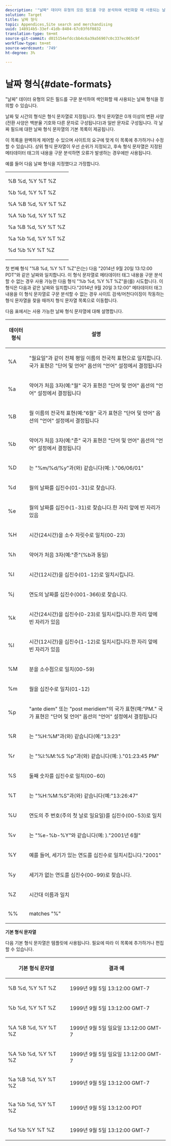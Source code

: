 ```yaml
---
description: '"날짜" 데이터 유형의 모든 필드를 구문 분석하여 색인화할 때 사용되는 날짜 형식을 정의할 수 있습니다.'
solution: Target
title: 날짜 형식
topic: Appendices,Site search and merchandising
uuid: 148914b5-33ef-41db-8404-67c03f6f0832
translation-type: tm+mt
source-git-commit: d015154efdccbb4c6a39a56907c0c337ec065c9f
workflow-type: tm+mt
source-wordcount: '749'
ht-degree: 3%

---
```



# 날짜 형식{#date-formats}

&quot;날짜&quot; 데이터 유형의 모든 필드를 구문 분석하여 색인화할 때 사용되는 날짜 형식을 정의할 수 있습니다.

날짜 및 시간의 형식은 형식 문자열로 지정됩니다. 형식 문자열은 0개 이상의 변환 사양(전환 사양은 백분율 기호와 다른 문자로 구성됩니다)과 일반 문자로 구성됩니다. 각 날짜 필드에 대한 날짜 형식 문자열의 기본 목록이 제공됩니다.

이 목록을 완벽하게 제어할 수 있으며 사이트의 요구에 맞게 이 목록에 추가하거나 수정할 수 있습니다. 상위 형식 문자열이 우선 순위가 지정되고, 후속 형식 문자열은 지정된 메타데이터 태그의 내용을 구문 분석하면 오류가 발생하는 경우에만 사용됩니다.

예를 들어 다음 날짜 형식을 지정했다고 가정합니다.

<table> 
 <tbody> 
  <tr> 
   <td colname="col1"> <p>%B %d, %Y %T %Z </p> <p>%b %d, %Y %T %Z </p> <p>%A %B %d, %Y %T %Z </p> <p>%A %b %d, %Y %T %Z </p> <p>%a %B %d, %Y %T %Z </p> <p>%a %b %d, %Y %T %Z </p> <p>%d %b %Y %T %Z </p> </td> 
  </tr> 
 </tbody> 
</table>

첫 번째 형식 &quot;%B %d, %Y %T %Z&quot;은(는) 다음 &quot;2014년 9월 20일 13:12:00 PDT&quot;와 같은 날짜와 일치합니다. 이 형식 문자열로 메타데이터 태그 내용을 구문 분석할 수 없는 경우 사용 가능한 다음 형식 &quot;%b %d, %Y %T %Z&quot;을(를) 시도합니다. 이 형식은 다음과 같은 날짜와 일치합니다.&quot;2014년 9월 20일 3:12:00&quot; 메타데이터 태그 내용을 이 형식 문자열로 구문 분석할 수 없는 경우 사이트 검색/머천다이징이 작동하는 형식 문자열을 찾을 때까지 형식 문자열 목록으로 이동합니다.

다음 표에서는 사용 가능한 날짜 형식 문자열에 대해 설명합니다.

<table> 
 <thead> 
  <tr> 
   <th colname="col1" class="entry"> <p>데이터 형식 </p> </th> 
   <th colname="col2" class="entry"> <p>설명 </p> </th> 
  </tr> 
 </thead>
 <tbody> 
  <tr> 
   <td colname="col1"> <p>%A </p> </td> 
   <td colname="col2"> <p>"월요일"과 같이 전체 평일 이름의 전국적 표현으로 일치합니다. 국가 표현은 "단어 및 언어" 옵션의 "언어" 설정에서 결정됩니다 </p> </td> 
  </tr> 
  <tr> 
   <td colname="col1"> <p>%a </p> </td> 
   <td colname="col2"> <p> 약어가 처음 3자(예:"월" 국가 표현은 "단어 및 언어" 옵션의 "언어" 설정에서 결정됩니다 </p> </td> 
  </tr> 
  <tr> 
   <td colname="col1"> <p>%B </p> </td> 
   <td colname="col2"> <p> 월 이름의 전국적 표현(예:"6월" 국가 표현은 "단어 및 언어" 옵션의 "언어" 설정에서 결정됩니다 </p> </td> 
  </tr> 
  <tr> 
   <td colname="col1"> <p>%b </p> </td> 
   <td colname="col2"> <p> 약어가 처음 3자(예:"준" 국가 표현은 "단어 및 언어" 옵션의 "언어" 설정에서 결정됩니다 </p> </td> 
  </tr> 
  <tr> 
   <td colname="col1"> <p>%D </p> </td> 
   <td colname="col2"> <p> 는 "%m/%d/%y"과(와) 같습니다(예: )."06/06/01" </p> </td> 
  </tr> 
  <tr> 
   <td colname="col1"> <p>%d </p> </td> 
   <td colname="col2"> <p> 월의 날짜를 십진수(01-31)로 찾습니다. </p> </td> 
  </tr> 
  <tr> 
   <td colname="col1"> <p>%e </p> </td> 
   <td colname="col2"> <p> 월의 날짜를 십진수(1-31)로 찾습니다.한 자리 앞에 빈 자리가 있음 </p> </td> 
  </tr> 
  <tr> 
   <td colname="col1"> <p>%H </p> </td> 
   <td colname="col2"> <p> 시간(24시간)을 소수 자릿수로 일치(00-23) </p> </td> 
  </tr> 
  <tr> 
   <td colname="col1"> <p>%h </p> </td> 
   <td colname="col2"> <p> 약어가 처음 3자(예:"준"(%b과 동일) </p> </td> 
  </tr> 
  <tr> 
   <td colname="col1"> <p>%I </p> </td> 
   <td colname="col2"> <p> 시간(12시간)을 십진수(01-12)로 일치시킵니다. </p> </td> 
  </tr> 
  <tr> 
   <td colname="col1"> <p>%j </p> </td> 
   <td colname="col2"> <p> 연도의 날짜를 십진수(001-366)로 찾습니다. </p> </td> 
  </tr> 
  <tr> 
   <td colname="col1"> <p>%k </p> </td> 
   <td colname="col2"> <p> 시간(24시간)을 십진수(0-23)로 일치시킵니다.한 자리 앞에 빈 자리가 있음 </p> </td> 
  </tr> 
  <tr> 
   <td colname="col1"> <p>%l </p> </td> 
   <td colname="col2"> <p> 시간(12시간)을 십진수(1-12)로 일치시킵니다.한 자리 앞에 빈 자리가 있음 </p> </td> 
  </tr> 
  <tr> 
   <td colname="col1"> <p>%M </p> </td> 
   <td colname="col2"> <p> 분을 소수점으로 일치(00-59) </p> </td> 
  </tr> 
  <tr> 
   <td colname="col1"> <p>%m </p> </td> 
   <td colname="col2"> <p> 월을 십진수로 일치(01-12) </p> </td> 
  </tr> 
  <tr> 
   <td colname="col1"> <p>%p </p> </td> 
   <td colname="col2"> <p> "ante diem" 또는 "post meridiem"의 국가 표현(예:"PM." 국가 표현은 "단어 및 언어" 옵션의 "언어" 설정에서 결정됩니다 </p> </td> 
  </tr> 
  <tr> 
   <td colname="col1"> <p>%R </p> </td> 
   <td colname="col2"> <p> 는 "%H:%M"과(와) 같습니다(예:"13:23" </p> </td> 
  </tr> 
  <tr> 
   <td colname="col1"> <p>%r </p> </td> 
   <td colname="col2"> <p> 는 "%I:%M:%S %p"과(와) 같습니다(예: )."01:23:45 PM" </p> </td> 
  </tr> 
  <tr> 
   <td colname="col1"> <p>%S </p> </td> 
   <td colname="col2"> <p> 둘째 숫자를 십진수로 일치(00-60) </p> </td> 
  </tr> 
  <tr> 
   <td colname="col1"> <p>%T </p> </td> 
   <td colname="col2"> <p> 는 "%H:%M:%S"과(와) 같습니다(예:"13:26:47" </p> </td> 
  </tr> 
  <tr> 
   <td colname="col1"> <p>%U </p> </td> 
   <td colname="col2"> <p> 연도의 주 번호(주의 첫 날로 일요일)를 십진수(00-53)로 일치 </p> </td> 
  </tr> 
  <tr> 
   <td colname="col1"> <p>%v </p> </td> 
   <td colname="col2"> <p> 는 "%e-%b-%Y"와 같습니다(예: )."2001년 6월" </p> </td> 
  </tr> 
  <tr> 
   <td colname="col1"> <p>%Y </p> </td> 
   <td colname="col2"> <p> 예를 들어, 세기가 있는 연도를 십진수로 일치시킵니다."2001" </p> </td> 
  </tr> 
  <tr> 
   <td colname="col1"> <p>%y </p> </td> 
   <td colname="col2"> <p> 세기가 없는 연도를 십진수(00-99)로 찾습니다. </p> </td> 
  </tr> 
  <tr> 
   <td colname="col1"> <p>%Z </p> </td> 
   <td colname="col2"> <p> 시간대 이름과 일치 </p> </td> 
  </tr> 
  <tr> 
   <td colname="col1"> <p>%% </p> </td> 
   <td colname="col2"> <p> matches "%" </p> </td> 
  </tr> 
 </tbody> 
</table>

**기본 형식 문자열**

다음 기본 형식 문자열은 템플릿에 사용됩니다. 필요에 따라 이 목록에 추가하거나 편집할 수 있습니다.

<table> 
 <thead> 
  <tr> 
   <th colname="col1" class="entry"> <p>기본 형식 문자열 </p> </th> 
   <th colname="col2" class="entry"> <p>결과 예 </p> </th> 
  </tr> 
 </thead>
 <tbody> 
  <tr> 
   <td colname="col1"> <p>%B %d, %Y %T %Z </p> </td> 
   <td colname="col2"> <p> 1999년 9월 5일 13:12:00 GMT-7 </p> </td> 
  </tr> 
  <tr> 
   <td colname="col1"> <p>%b %d, %Y %T %Z </p> </td> 
   <td colname="col2"> <p> 1999년 9월 5일 13:12:00 GMT-7 </p> </td> 
  </tr> 
  <tr> 
   <td colname="col1"> <p>%A %B %d, %Y %T %Z </p> </td> 
   <td colname="col2"> <p> 1999년 9월 5일 일요일 13:12:00 GMT-7 </p> </td> 
  </tr> 
  <tr> 
   <td colname="col1"> <p>%A %b %d, %Y %T %Z </p> </td> 
   <td colname="col2"> <p> 1999년 9월 5일 일요일 13:12:00 GMT-7 </p> </td> 
  </tr> 
  <tr> 
   <td colname="col1"> <p>%a %B %d, %Y %T %Z </p> </td> 
   <td colname="col2"> <p> 1999년 9월 5일 13:12:00 GMT-7 </p> </td> 
  </tr> 
  <tr> 
   <td colname="col1"> <p>%a %b %d, %Y %T %Z </p> </td> 
   <td colname="col2"> <p> 1999년 9월 5일 13:12:00 PDT </p> </td> 
  </tr> 
  <tr> 
   <td colname="col1"> <p>%d %b %Y %T %Z </p> </td> 
   <td colname="col2"> <p> 1999년 9월 5일 13:12:00 GMT-7 </p> </td> 
  </tr> 
 </tbody> 
</table>

